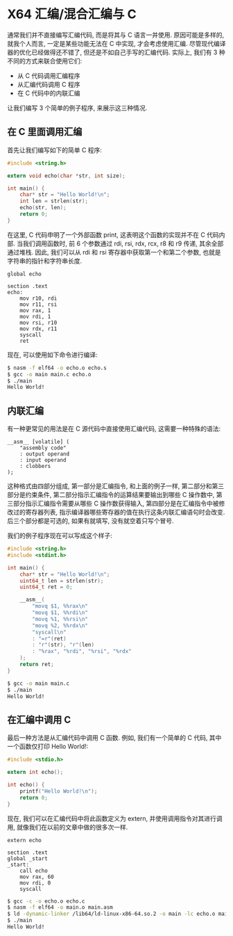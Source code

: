 # X64 汇编/混合汇编与 C

通常我们并不直接编写汇编代码, 而是将其与 C 语言一并使用. 原因可能是多样的, 就我个人而言, 一定是某些功能无法在 C 中实现, 才会考虑使用汇编. 尽管现代编译器的优化已经做得还不错了, 但还是不如自己手写的汇编代码. 实际上, 我们有 3 种不同的方式来联合使用它们:

- 从 C 代码调用汇编程序
- 从汇编代码调用 C 程序
- 在 C 代码中的内联汇编

让我们编写 3 个简单的例子程序, 来展示这三种情况.

## 在 C 里面调用汇编

首先让我们编写如下的简单 C 程序:

```c
#include <string.h>

extern void echo(char *str, int size);

int main() {
	char* str = "Hello World!\n";
	int len = strlen(str);
	echo(str, len);
	return 0;
}
```

在这里, C 代码申明了一个外部函数 print, 这表明这个函数的实现并不在 C 代码内部. 当我们调用函数时, 前 6 个参数通过 rdi, rsi, rdx, rcx, r8 和 r9 传递, 其余全部通过堆栈. 因此, 我们可以从 rdi 和 rsi 寄存器中获取第一个和第二个参数, 也就是字符串的指针和字符串长度.

```text
global echo

section .text
echo:
    mov r10, rdi
    mov r11, rsi
    mov rax, 1
    mov rdi, 1
    mov rsi, r10
    mov rdx, r11
    syscall
    ret
```

现在, 可以使用如下命令进行编译:

```sh
$ nasm -f elf64 -o echo.o echo.s
$ gcc -o main main.c echo.o
$ ./main
Hello World!
```

## 内联汇编

有一种更常见的用法是在 C 源代码中直接使用汇编代码, 这需要一种特殊的语法:

```text
__asm__ [volatile] (
	"assembly code"
	: output operand
	: input operand
	: clobbers
);
```

这种格式由四部分组成, 第一部分是汇编指令, 和上面的例子一样, 第二部分和第三部分是约束条件, 第二部分指示汇编指令的运算结果要输出到哪些 C 操作数中, 第三部分指示汇编指令需要从哪些 C 操作数获得输入, 第四部分是在汇编指令中被修改过的寄存器列表, 指示编译器哪些寄存器的值在执行这条内联汇编语句时会改变. 后三个部分都是可选的, 如果有就填写, 没有就空着只写个冒号.

我们的例子程序现在可以写成这个样子:

```c
#include <string.h>
#include <stdint.h>

int main() {
	char* str = "Hello World!\n";
	uint64_t len = strlen(str);
	uint64_t ret = 0;

	__asm__(
		"movq $1, %%rax\n"
		"movq $1, %%rdi\n"
		"movq %1, %%rsi\n"
		"movq %2, %%rdx\n"
		"syscall\n"
		: "=r"(ret)
		: "r"(str), "r"(len)
		: "%rax", "%rdi", "%rsi", "%rdx"
	);
	return ret;
}
```

```sh
$ gcc -o main main.c
$ ./main
Hello World!
```

## 在汇编中调用 C

最后一种方法是从汇编代码中调用 C 函数. 例如, 我们有一个简单的 C 代码, 其中一个函数仅打印 Hello World!:

```c
#include <stdio.h>

extern int echo();

int echo() {
	printf("Hello World!\n");
	return 0;
}
```

现在, 我们可以在汇编代码中将此函数定义为 extern, 并使用调用指令对其进行调用, 就像我们在以前的文章中做的很多次一样.

```text
extern echo

section .text
global _start
_start:
	call echo
	mov rax, 60
	mov rdi, 0
	syscall
```

```sh
$ gcc -c -o echo.o echo.c
$ nasm -f elf64 -o main.o main.asm
$ ld -dynamic-linker /lib64/ld-linux-x86-64.so.2 -o main -lc echo.o main.o
$ ./main
Hello World!
```
